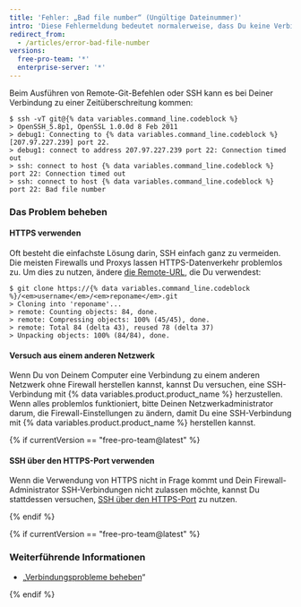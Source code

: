 ```yaml
---
title: 'Fehler: „Bad file number“ (Ungültige Dateinummer)'
intro: 'Diese Fehlermeldung bedeutet normalerweise, dass Du keine Verbindung zum Server herstellen konntest. Häufig wird der Fehler durch Firewalls und Proxy-Server verursacht.'
redirect_from:
  - /articles/error-bad-file-number
versions:
  free-pro-team: '*'
  enterprise-server: '*'
---
```


Beim Ausführen von Remote-Git-Befehlen oder SSH kann es bei Deiner Verbindung zu einer Zeitüberschreitung kommen:

```shell
$ ssh -vT git@{% data variables.command_line.codeblock %}
> OpenSSH_5.8p1, OpenSSL 1.0.0d 8 Feb 2011
> debug1: Connecting to {% data variables.command_line.codeblock %} [207.97.227.239] port 22.
> debug1: connect to address 207.97.227.239 port 22: Connection timed out
> ssh: connect to host {% data variables.command_line.codeblock %} port 22: Connection timed out
> ssh: connect to host {% data variables.command_line.codeblock %} port 22: Bad file number
```

### Das Problem beheben

#### HTTPS verwenden

Oft besteht die einfachste Lösung darin, SSH einfach ganz zu vermeiden. Die meisten Firewalls und Proxys lassen HTTPS-Datenverkehr problemlos zu. Um dies zu nutzen, ändere [die Remote-URL](/articles/which-remote-url-should-i-use), die Du verwendest:

```shell
$ git clone https://{% data variables.command_line.codeblock %}/<em>username</em>/<em>reponame</em>.git
> Cloning into 'reponame'...
> remote: Counting objects: 84, done.
> remote: Compressing objects: 100% (45/45), done.
> remote: Total 84 (delta 43), reused 78 (delta 37)
> Unpacking objects: 100% (84/84), done.
```

#### Versuch aus einem anderen Netzwerk

Wenn Du von Deinem Computer eine Verbindung zu einem anderen Netzwerk ohne Firewall herstellen kannst, kannst Du versuchen, eine SSH-Verbindung mit {% data variables.product.product_name %} herzustellen. Wenn alles problemlos funktioniert, bitte Deinen Netzwerkadministrator darum, die Firewall-Einstellungen zu ändern, damit Du eine SSH-Verbindung mit {% data variables.product.product_name %} herstellen kannst.

{% if currentVersion == "free-pro-team@latest" %}

#### SSH über den HTTPS-Port verwenden

Wenn die Verwendung von HTTPS nicht in Frage kommt und Dein Firewall-Administrator SSH-Verbindungen nicht zulassen möchte, kannst Du stattdessen versuchen, [SSH über den HTTPS-Port](/articles/using-ssh-over-the-https-port) zu nutzen.

{% endif %}

{% if currentVersion == "free-pro-team@latest" %}

### Weiterführende Informationen

- „[Verbindungsprobleme beheben](/articles/troubleshooting-connectivity-problems)“

{% endif %}
